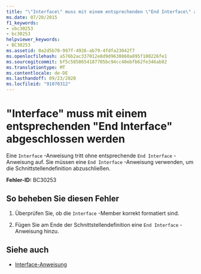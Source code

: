 ```yaml
---
title: "\"Interface\" muss mit einem entsprechenden \"End Interface\" abgeschlossen werden"
ms.date: 07/20/2015
f1_keywords:
- vbc30253
- bc30253
helpviewer_keywords:
- BC30253
ms.assetid: 0a2d5b70-997f-4926-ab79-4fdfa23042f7
ms.openlocfilehash: a576b2ac337012e8d9d9630860a895f100226fe1
ms.sourcegitcommit: bf5c5850654187705bc94cc40ebfb62fe346ab02
ms.translationtype: MT
ms.contentlocale: de-DE
ms.lasthandoff: 09/23/2020
ms.locfileid: "91070312"
---
```

# <a name="interface-must-end-with-a-matching-end-interface"></a>"Interface" muss mit einem entsprechenden "End Interface" abgeschlossen werden

Eine `Interface` -Anweisung tritt ohne entsprechende `End Interface` -Anweisung auf. Sie müssen eine `End Interface` -Anweisung verwenden, um die Schnittstellendefinition abzuschließen.  
  
 **Fehler-ID:** BC30253  
  
## <a name="to-correct-this-error"></a>So beheben Sie diesen Fehler  
  
1. Überprüfen Sie, ob die `Interface` -Member korrekt formatiert sind.  
  
2. Fügen Sie am Ende der Schnittstellendefinition eine `End Interface` -Anweisung hinzu.  
  
## <a name="see-also"></a>Siehe auch

- [Interface-Anweisung](../language-reference/statements/interface-statement.md)
